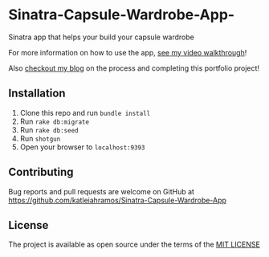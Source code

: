 # Sinatra-Capsule-Wardrobe-App-
Sinatra app that helps your build your capsule wardrobe

For more information on how to use the app, [see my video walkthrough]()!

Also [checkout my blog]() on the process and completing this portfolio project!

## Installation

1. Clone this repo and run `bundle install`
2. Run `rake db:migrate`
3. Run `rake db:seed`
4. Run `shotgun`
4. Open your browser to `localhost:9393`

## Contributing

Bug reports and pull requests are welcome on GitHub at https://github.com/katleiahramos/Sinatra-Capsule-Wardrobe-App

## License

The project is available as open source under the terms of the [MIT LICENSE](https://opensource.org/licenses/MIT)
